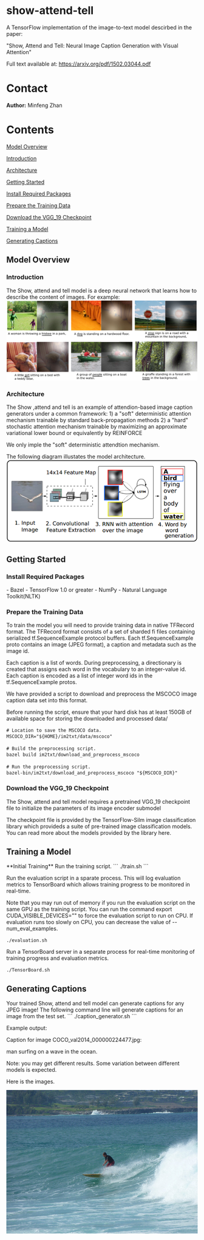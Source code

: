 # show-attend-tell

A TensorFlow implementation of the image-to-text model descirbed in the paper:

"Show, Attend and Tell: Neural Image Caption Generation with Visual Attention"

Full text available at: https://arxiv.org/pdf/1502.03044.pdf

# Contact

**Author:** Minfeng Zhan

# Contents

[Model Overview](#1)

[Introduction](#1.1)

[Architecture](#1.2)

[Getting Started](#2)

[Install Required Packages](#2.1)

[Prepare the Training Data](#2.2)

[Download the VGG_19 Checkpoint](#2.3)

[Training a Model](#3)

[Generating Captions](#4)

<h2 id ='1'> Model Overview</h2>

<h3 id ="1.1">Introduction</h3>

The Show, attend and tell model is a deep neural network that learns how to describe the content of images. For example:
![image](https://github.com/minfengUCAS/show-attend-tell/blob/master/doc/example.png)

<h3 id="1.2">Architecture</h3>
The Show ,attend and tell is an example of attendion-based image caption generators under a common framework:
1) a "soft" deterministic attention mechanism trainable by standard back-propagation methods
2) a "hard" stochastic attention mechanism trainable by maximizing an approximate variational lower bound or equivalently by REINFORCE

We only imple the "soft" deterministic attendtion mechanism.

The following diagram illustates the model architecture.
![image](https://github.com/minfengUCAS/show-attend-tell/blob/master/doc/architecture.png)


<h2 id="2">Getting Started</h2>
<h3 id="2.1">Install Required Packages</h3>
- Bazel
- TensorFlow 1.0 or greater
- NumPy
- Natural Language Toolkit(NLTK)

<h3 id="2.2">Prepare the Training Data</h3>
To train the model you will need to provide training data in native TFRecord format. The TFRecord format consists of a set of sharded fi
files containing serialized tf.SequenceExample protocol buffers. Each tf.SequenceExample proto contains an image (JPEG format), a caption
and metadata such as the image id.

Each caption is a list of words. During preprocessing, a directionary is created that assigns each word in the vocabulary to an integer-value
id. Each caption is encoded as a list of integer word ids in the tf.SequenceExample protos.

We have provided a script to download and preprocess the MSCOCO image caption data set into this format.

Before running the script, ensure that your hard disk has at least 150GB of available space for storing the downloaded and processed data/

```
# Location to save the MSCOCO data.
MSCOCO_DIR="${HOME}/im2txt/data/mscoco"

# Build the preprocessing script.
bazel build im2txt/download_and_preprocess_mscoco

# Run the preprocessing script.
bazel-bin/im2txt/download_and_preprocess_mscoco "${MSCOCO_DIR}"
```

<h3 id="2.3">Download the VGG_19 Checkpoint</h3>
The Show, attend and tell model requires a pretrained VGG_19 checkpoint file to initialize the parameters of its image encoder submodel

The checkpoint file is provided by the TensorFlow-Silm image classification library which provideds a suite of pre-trained image classification
models. You can read more about the models provided by the library here.

<h2 id="3"> Training a Model</h2>
**Initial Training**
Run the training script.
```
./train.sh
```

Run the evaluation script in a sparate process. This will log evaluation metrics to TensorBoard which allows training progress to be
monitored in real-time.

Note that you may run out of memory if you run the evaluation script on the same GPU as the training script. You can run the command 
export CUDA_VISIBLE_DEVICES="" to force the evaluation script to run on CPU. If evaluation runs too slowly on CPU, you can decrease the
value of --num_eval_examples.
```
./evaluation.sh
```

Run a TensorBoard server in a separate process for real-time monitoring of training progress and evaluation metrics.
```
./TensorBoard.sh
```

<h2 id="4">Generating Captions</h2>
Your trained Show, attend and tell model can generate captions for any JPEG image! The following command line will generate captions for
an image from the test set.
```
./caption_generator.sh
```

Example output:

Caption for image COCO_val2014_000000224477.jpg:

man surfing on a wave in the ocean.

Note: you may get different results. Some variation between different models is expected.

Here is the images.

![image](https://github.com/minfengUCAS/show-attend-tell/blob/master/doc/COCO_val2014_000000224477.jpg)


